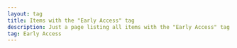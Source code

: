 ```yaml
---
layout: tag
title: Items with the "Early Access" tag
description: Just a page listing all items with the "Early Access" tag
tag: Early Access
---
```

